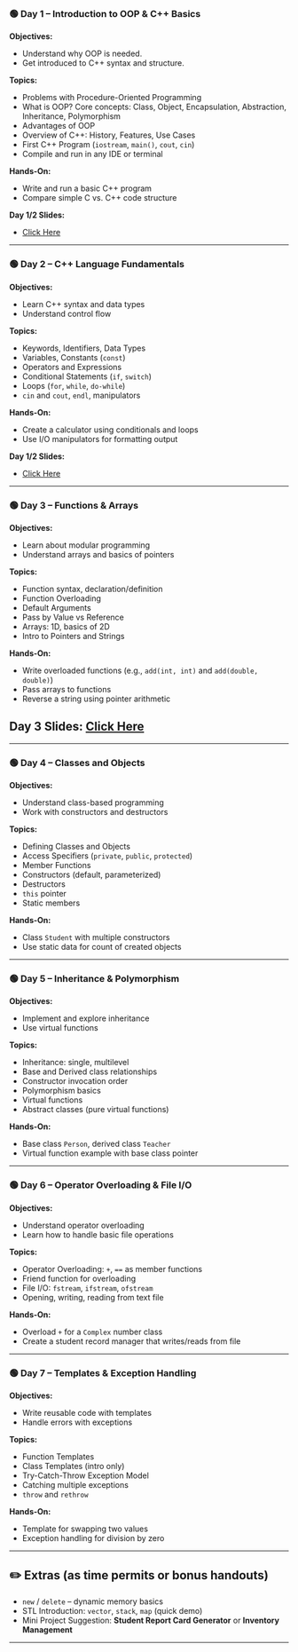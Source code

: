 ### 🟢 **Day 1 – Introduction to OOP & C++ Basics**

**Objectives:**

- Understand why OOP is needed.
- Get introduced to C++ syntax and structure.

**Topics:**

- Problems with Procedure-Oriented Programming
- What is OOP? Core concepts: Class, Object, Encapsulation, Abstraction, Inheritance, Polymorphism
- Advantages of OOP
- Overview of C++: History, Features, Use Cases
- First C++ Program (`iostream`, `main()`, `cout`, `cin`)
- Compile and run in any IDE or terminal

**Hands-On:**

- Write and run a basic C++ program
- Compare simple C vs. C++ code structure

**Day 1/2 Slides:** 
- [Click Here](https://www.figma.com/slides/GDxk45QC8EFq27Rng46ogK/CPP-ACES?node-id=1-25&t=LVOcI8dKBrunFvTL-1)
---

### 🟢 **Day 2 – C++ Language Fundamentals**

**Objectives:**

- Learn C++ syntax and data types
- Understand control flow

**Topics:**

- Keywords, Identifiers, Data Types
- Variables, Constants (`const`)
- Operators and Expressions
- Conditional Statements (`if`, `switch`)
- Loops (`for`, `while`, `do-while`)
- `cin` and `cout`, `endl`, manipulators

**Hands-On:**

- Create a calculator using conditionals and loops
- Use I/O manipulators for formatting output

**Day 1/2 Slides:** 
- [Click Here](https://www.figma.com/slides/GDxk45QC8EFq27Rng46ogK/CPP-ACES?node-id=1-25&t=LVOcI8dKBrunFvTL-1)
---

### 🟢 **Day 3 – Functions & Arrays**

**Objectives:**

- Learn about modular programming
- Understand arrays and basics of pointers

**Topics:**

- Function syntax, declaration/definition
- Function Overloading
- Default Arguments
- Pass by Value vs Reference
- Arrays: 1D, basics of 2D
- Intro to Pointers and Strings

**Hands-On:**

- Write overloaded functions (e.g., `add(int, int)` and `add(double, double)`)
- Pass arrays to functions
- Reverse a string using pointer arithmetic

**Day 3 Slides:** [Click Here](https://www.figma.com/deck/Ieba5luhmsgCKYtCliKHX5/CPP-ACES-Day-3?node-id=19-184&p=f&t=ynn3oqwN8dj5BA6Y-0&scaling=min-zoom&content-scaling=fixed&page-id=0:1)
---

---

### 🟢 **Day 4 – Classes and Objects**

**Objectives:**

- Understand class-based programming
- Work with constructors and destructors

**Topics:**

- Defining Classes and Objects
- Access Specifiers (`private`, `public`, `protected`)
- Member Functions
- Constructors (default, parameterized)
- Destructors
- `this` pointer
- Static members

**Hands-On:**

- Class `Student` with multiple constructors
- Use static data for count of created objects

---

### 🟢 **Day 5 – Inheritance & Polymorphism**

**Objectives:**

- Implement and explore inheritance
- Use virtual functions

**Topics:**

- Inheritance: single, multilevel
- Base and Derived class relationships
- Constructor invocation order
- Polymorphism basics
- Virtual functions
- Abstract classes (pure virtual functions)

**Hands-On:**

- Base class `Person`, derived class `Teacher`
- Virtual function example with base class pointer

---

### 🟢 **Day 6 – Operator Overloading & File I/O**

**Objectives:**

- Understand operator overloading
- Learn how to handle basic file operations

**Topics:**

- Operator Overloading: `+`, `==` as member functions
- Friend function for overloading
- File I/O: `fstream`, `ifstream`, `ofstream`
- Opening, writing, reading from text file

**Hands-On:**

- Overload `+` for a `Complex` number class
- Create a student record manager that writes/reads from file

---

### 🟢 **Day 7 – Templates & Exception Handling**

**Objectives:**

- Write reusable code with templates
- Handle errors with exceptions

**Topics:**

- Function Templates
- Class Templates (intro only)
- Try-Catch-Throw Exception Model
- Catching multiple exceptions
- `throw` and `rethrow`

**Hands-On:**

- Template for swapping two values
- Exception handling for division by zero

---

## ✏️ **Extras (as time permits or bonus handouts)**

- `new` / `delete` – dynamic memory basics
- STL Introduction: `vector`, `stack`, `map` (quick demo)
- Mini Project Suggestion: **Student Report Card Generator** or **Inventory Management**

---
